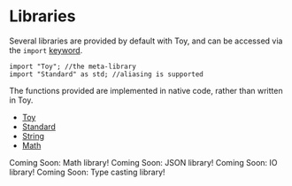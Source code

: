 # Libraries

Several libraries are provided by default with Toy, and can be accessed via the `import` [keyword](reference_language.md#Import).

```
import "Toy"; //the meta-library
import "Standard" as std; //aliasing is supported
```

The functions provided are implemented in native code, rather than written in Toy.

* [Toy](reference_libraries_toy.md)
* [Standard](reference_libraries_standard.md)
* [String](reference_libraries_string.md)
* [Math](reference_libraries_math.md)

Coming Soon: Math library!
Coming Soon: JSON library!
Coming Soon: IO library!
Coming Soon: Type casting library!
